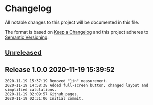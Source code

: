 # Changelog

All notable changes to this project will be documented in this file.

The format is based on [Keep a Changelog](http://keepachangelog.com/en/1.0.0/)
and this project adheres to [Semantic Versioning](http://semver.org/spec/v2.0.0.html).

## [Unreleased]

## Release 1.0.0 2020-11-19 15:39:52

```
2020-11-19 15:37:19 Removed "1in" measurement.
2020-11-19 14:58:38 Added full-screen button, changed layout and simplified calclations. 
2020-11-19 02:09:57 Github pages.
2020-11-19 02:31:06 Initial commit.
```

[Unreleased]: https://github.com/xyzzy/realDPI/compare/v1.0.0...HEAD
